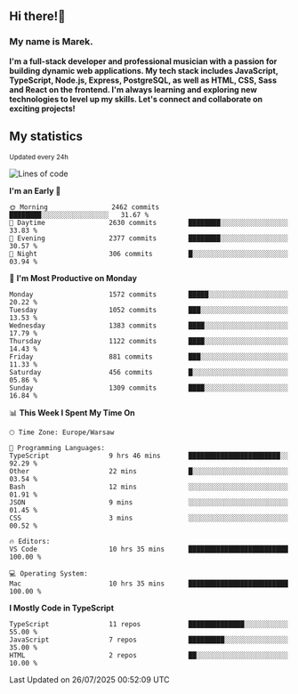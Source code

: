 ## Hi there!👋 ##
### My name is Marek. ###

**I'm a full-stack developer and professional musician with a passion for building dynamic web applications. My tech stack includes JavaScript, TypeScript, Node.js, Express, PostgreSQL, as well as HTML, CSS, Sass and React on the frontend. I'm always learning and exploring new technologies to level up my skills. Let's connect and collaborate on exciting projects!**

## My statistics ##
<sub>Updated every 24h</sub>
<!--START_SECTION:waka-->
![Lines of code](https://img.shields.io/badge/From%20Hello%20World%20I%27ve%20Written-958.8%20thousand%20lines%20of%20code-blue)

**I'm an Early 🐤** 

```text
🌞 Morning                2462 commits        ████████░░░░░░░░░░░░░░░░░   31.67 % 
🌆 Daytime                2630 commits        ████████░░░░░░░░░░░░░░░░░   33.83 % 
🌃 Evening                2377 commits        ████████░░░░░░░░░░░░░░░░░   30.57 % 
🌙 Night                  306 commits         █░░░░░░░░░░░░░░░░░░░░░░░░   03.94 % 
```
📅 **I'm Most Productive on Monday** 

```text
Monday                   1572 commits        █████░░░░░░░░░░░░░░░░░░░░   20.22 % 
Tuesday                  1052 commits        ███░░░░░░░░░░░░░░░░░░░░░░   13.53 % 
Wednesday                1383 commits        ████░░░░░░░░░░░░░░░░░░░░░   17.79 % 
Thursday                 1122 commits        ████░░░░░░░░░░░░░░░░░░░░░   14.43 % 
Friday                   881 commits         ███░░░░░░░░░░░░░░░░░░░░░░   11.33 % 
Saturday                 456 commits         █░░░░░░░░░░░░░░░░░░░░░░░░   05.86 % 
Sunday                   1309 commits        ████░░░░░░░░░░░░░░░░░░░░░   16.84 % 
```


📊 **This Week I Spent My Time On** 

```text
🕑︎ Time Zone: Europe/Warsaw

💬 Programming Languages: 
TypeScript               9 hrs 46 mins       ███████████████████████░░   92.29 % 
Other                    22 mins             █░░░░░░░░░░░░░░░░░░░░░░░░   03.54 % 
Bash                     12 mins             ░░░░░░░░░░░░░░░░░░░░░░░░░   01.91 % 
JSON                     9 mins              ░░░░░░░░░░░░░░░░░░░░░░░░░   01.45 % 
CSS                      3 mins              ░░░░░░░░░░░░░░░░░░░░░░░░░   00.52 % 

🔥 Editors: 
VS Code                  10 hrs 35 mins      █████████████████████████   100.00 % 

💻 Operating System: 
Mac                      10 hrs 35 mins      █████████████████████████   100.00 % 
```

**I Mostly Code in TypeScript** 

```text
TypeScript               11 repos            ██████████████░░░░░░░░░░░   55.00 % 
JavaScript               7 repos             █████████░░░░░░░░░░░░░░░░   35.00 % 
HTML                     2 repos             ██░░░░░░░░░░░░░░░░░░░░░░░   10.00 % 
```




 Last Updated on 26/07/2025 00:52:09 UTC
<!--END_SECTION:waka-->

<!--
**MarekSax/MarekSax** is a ✨ _special_ ✨ repository because its `README.md` (this file) appears on your GitHub profile.

Here are some ideas to get you started:

- 🔭 I’m currently working on ...
- 🌱 I’m currently learning ...
- 👯 I’m looking to collaborate on ...
- 🤔 I’m looking for help with ...
- 💬 Ask me about ...
- 📫 How to reach me: ...
- 😄 Pronouns: ...
- ⚡ Fun fact: ...
-->
